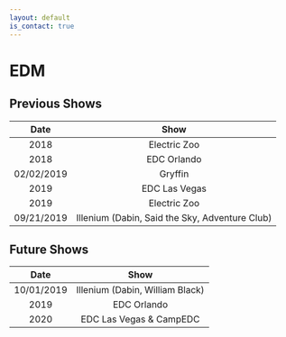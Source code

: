 ```yaml
---
layout: default
is_contact: true
---
```


# EDM

## Previous Shows

|    Date    |                      Show                      |
|:----------:|:----------------------------------------------:|
| 2018       |                  Electric Zoo                  |
| 2018       |                  EDC Orlando                   |
| 02/02/2019 |                    Gryffin                     |
| 2019       |                 EDC Las Vegas                  |
| 2019       |                  Electric Zoo                  |
| 09/21/2019 | Illenium (Dabin, Said the Sky, Adventure Club) |

## Future Shows

|    Date    |              Show               |
|:----------:|:-------------------------------:|
| 10/01/2019 | Illenium (Dabin, William Black) |
| 2019       |           EDC Orlando           |
| 2020       |     EDC Las Vegas & CampEDC     |
